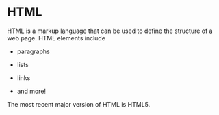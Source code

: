 # HTML
HTML is a markup language that can be used to define the structure of a web page. HTML elements include

* paragraphs

* lists

* links

* and more!

The most recent major version of HTML is HTML5.